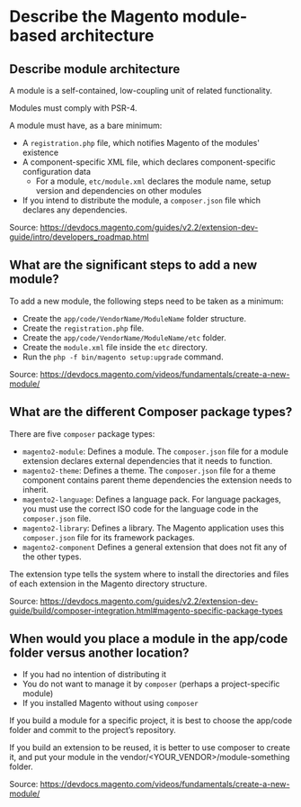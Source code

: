 # Describe the Magento module-based architecture

## Describe module architecture

A module is a self-contained, low-coupling unit of related functionality.

Modules must comply with PSR-4.

A module must have, as a bare minimum:

* A `registration.php` file, which notifies Magento of the modules' existence
* A component-specific XML file, which declares component-specific configuration data
    * For a module, `etc/module.xml` declares the module name, setup version and dependencies on other modules 
* If you intend to distribute the module, a `composer.json` file which declares any dependencies.

Source: https://devdocs.magento.com/guides/v2.2/extension-dev-guide/intro/developers_roadmap.html

## What are the significant steps to add a new module?

To add a new module, the following steps need to be taken as a minimum:

* Create the `app/code/VendorName/ModuleName` folder structure.
* Create the `registration.php` file.
* Create the `app/code/VendorName/ModuleName/etc` folder.
* Create the `module.xml` file inside the `etc` directory.
* Run the `php -f bin/magento setup:upgrade` command.

Source: https://devdocs.magento.com/videos/fundamentals/create-a-new-module/

## What are the different Composer package types?

There are five `composer` package types:

* `magento2-module`: Defines a module. The `composer.json` file for a module extension declares external dependencies that it needs to function.
* `magento2-theme`: Defines a theme. The `composer.json` file for a theme component contains parent theme dependencies the extension needs to inherit.
* `magento2-language`: Defines a language pack. For language packages, you must use the correct ISO code for the language code in the `composer.json` file.
* `magento2-library`: Defines a library. The Magento application uses this `composer.json` file for its framework packages.
* `magento2-component` Defines a general extension that does not fit any of the other types.

The extension type tells the system where to install the directories and files of each extension in the Magento directory structure.

Source: https://devdocs.magento.com/guides/v2.2/extension-dev-guide/build/composer-integration.html#magento-specific-package-types
 
## When would you place a module in the app/code folder versus another location?

* If you had no intention of distributing it
* You do not want to manage it by `composer` (perhaps a project-specific module)
* If you installed Magento without using `composer` 

If you build a module for a specific project, it is best to choose the app/code folder and commit to the project’s repository.

If you build an extension to be reused, it is better to use composer to create it, and put your module in the vendor/<YOUR_VENDOR>/module-something folder.

Source: https://devdocs.magento.com/videos/fundamentals/create-a-new-module/

